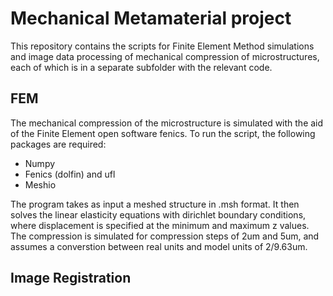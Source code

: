 # Mechanical Metamaterial project

This repository contains the scripts for Finite Element Method simulations and image data processing of mechanical compression of microstructures, each of which is in a separate subfolder with the relevant code.  

## FEM ##

The mechanical compression of the microstructure is simulated with the aid of the Finite Element open software fenics. To run the script, the following packages are required:

- Numpy
- Fenics (dolfin) and ufl
- Meshio

The program takes as input a meshed structure in .msh format. It then solves the linear elasticity equations with dirichlet boundary conditions, where displacement is specified at the minimum and maximum z values. The compression is simulated for compression steps of 2um and 5um, and assumes a converstion between real units and model units of 2/9.63um. 

## Image Registration ##
